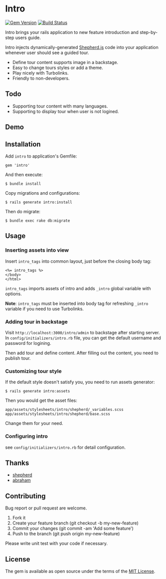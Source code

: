 # Intro

[![Gem Version](https://badge.fury.io/rb/intro.svg)](https://badge.fury.io/rb/intro)
[![Build Status](https://travis-ci.org/jinhucheung/intro.svg?branch=master)](https://travis-ci.org/jinhucheung/intro)

Intro brings your rails application to new feature introduction and step-by-step users guide.

Intro injects dynamically-generated [Shepherd.js](https://github.com/shipshapecode/shepherd) code into  your application whenever user should see a guided tour.

+ Define tour content supports image in a backstage.
+ Easy to change tours styles or add a theme.
+ Play nicely with Turbolinks.
+ Friendly to non-developers.

## Todo

+ Supporting tour content with many languages.
+ Supporting to display tour when user is not logined.

## Demo

## Installation

Add `intro` to application's Gemfile:

```
gem 'intro'
```

And then execute:

```
$ bundle install
```

Copy migrations and configurations:

```
$ rails generate intro:install
```

Then do migrate:

```
$ bundle exec rake db:migrate
```

## Usage

### Inserting assets into view

Insert `intro_tags` into common layout, just before the closing body tag:

```
<%= intro_tags %>
</body>
</html>
```

`intro_tags` imports assets of intro and adds `_intro` global variable with options.

**Note**: `intro_tags` must be inserted into body tag for refreshing `_intro` variable if you need to use Turbolinks.

### Adding tour in backstage

Visit `http://localhost:3000/intro/admin` to backstage after starting server. In `config/initializers/intro.rb` file, you can get the default username and password for logining.

Then add tour and define content. After filling out the content, you need to publish tour.

### Customizing tour style

If the default style doesn't satisfy you, you need to run assets generator:

```
$ rails generate intro:assets
```

Then you would get the asset files:

```
app/assets/stylesheets/intro/shepherd/_variables.scss
app/assets/stylesheets/intro/shepherd/base.scss
```

Change them for your need.

### Configuring intro

see `config/initializers/intro.rb` for detail configuration.

## Thanks

+ [shepherd](https://github.com/shipshapecode/shepherd)
+ [abraham](https://github.com/actmd/abraham)

## Contributing

Bug report or pull request are welcome.

1. Fork it
2. Create your feature branch (git checkout -b my-new-feature)
3. Commit your changes (git commit -am 'Add some feature')
4. Push to the branch (git push origin my-new-feature)

Please write unit test with your code if necessary.

## License

The gem is available as open source under the terms of the [MIT License](MIT-LICENSE).